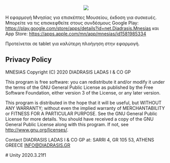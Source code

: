 <p align="center">
  <a href="https://mnesias.gr/" target="_blank" align="center">
    <img src="https://www.diadrasis.gr/wp-content/uploads/2021/01/logo_mnesias_site-1.jpg">
  </a>
  <br/>
  
Η εφαρμογή Μνησίας για επισκέπτες Μουσείου, έκδοση για συσκευές. Μπορείτε να τις επισκεφθείτε στους συνδέσμους Google Play: https://play.google.com/store/apps/details?id=net.Diadrasis.Mnesias και App Store: https://apps.apple.com/mn/app/mnesias/id1581985334

Προτείνεται σε tablet για καλύτερη πλοήγηση στην εφαρμογή. 

## Privacy Policy
  
 MNESIAS Copyright (C) 2020 DIADRASIS LADAS I & CO GP

This program is free software: you can redistribute it and/or modify it under the terms of the GNU General Public License as published by the Free Software Foundation, either version 3 of the License, or any later version.

This program is distributed in the hope that it will be useful, but WITHOUT ANY WARRANTY; without even the implied warranty of MERCHANTABILITY or FITNESS FOR A PARTICULAR PURPOSE.  See the GNU General Public License for more details.
You should have received a copy of the GNU General Public License along with this program.  If not, see <http://www.gnu.org/licenses/>.

Contact DIADRASIS LADAS I & CO GP at:
SARRI 4, GR 105 53, ATHENS GREECE
INFO@DIADRASIS.GR  
</p>
# Unity 2020.3.21f1
